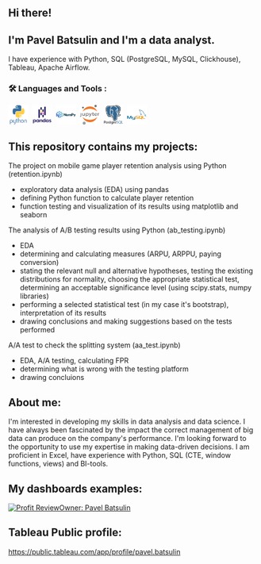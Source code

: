 ## Hi there!

## I'm Pavel Batsulin and I'm a data analyst.

I have experience with Python, SQL (PostgreSQL, MySQL, Clickhouse), Tableau, Apache Airflow.

### :hammer_and_wrench: Languages and Tools :
<div>
  <img src="https://github.com/devicons/devicon/blob/master/icons/python/python-original-wordmark.svg" title="Python" alt="Python" width="40" height="40"/>&nbsp;
  <img src="https://github.com/devicons/devicon/blob/master/icons/pandas/pandas-original-wordmark.svg" title="Pandas" alt="Pandas" width="40" height="40"/>&nbsp;
  <img src="https://github.com/devicons/devicon/blob/master/icons/numpy/numpy-original-wordmark.svg" title="NumPy" alt="NumPy" width="40" height="40"/>&nbsp;
  <img src="https://github.com/devicons/devicon/blob/master/icons/jupyter/jupyter-original-wordmark.svg" title="Jupyter" alt="Jupyter " width="40" height="40"/>&nbsp;
  <img src="https://github.com/devicons/devicon/blob/master/icons/postgresql/postgresql-original-wordmark.svg" title="PostgreSQL" alt="PostgreSQL" width="40" height="40"/>&nbsp;
  <img src="https://github.com/devicons/devicon/blob/master/icons/mysql/mysql-original-wordmark.svg" title="MySQL" alt="MySQL" width="40" height="40"/>&nbsp;
</div>

## This repository contains my projects:

The project on mobile game player retention analysis using Python (retention.ipynb)
* exploratory data analysis (EDA) using pandas
* defining Python function to calculate player retention
* function testing and visualization of its results using matplotlib and seaborn

The analysis of A/B testing results using Python (ab_testing.ipynb)
* EDA
* determining and calculating measures (ARPU, ARPPU, paying conversion) 
* stating the relevant null and alternative hypotheses, testing the existing distributions for normality, choosing the appropriate statistical test, determining an acceptable significance level (using scipy.stats, numpy libraries)
* performing a selected statistical test (in my case it's bootstrap), interpretation of its results
* drawing conclusions and making suggestions based on the tests performed

A/A test to check the splitting system (aa_test.ipynb)
* EDA, А/А testing, calculating FPR
* determining what is wrong with the testing platform
* drawing concluions


## About me:

I'm interested in developing my skills in data analysis and data science. I have always been fascinated by the impact the correct management of big data can produce on the company's performance. I'm looking forward to the opportunity to use my expertise in making data-driven decisions.
I am proficient in Excel, have experience with Python, SQL (CTE, window functions, views) and BI-tools.

## My dashboards examples:

<div class='tableauPlaceholder' id='viz1677672620685' style='position: relative'><noscript><a href='#'><img alt='Profit ReviewOwner: Pavel Batsulin ' src='https:&#47;&#47;public.tableau.com&#47;static&#47;images&#47;Ka&#47;KarpovDashboardPractice-ProfitReviewBatsulin&#47;ProfitReview&#47;1_rss.png' style='border: none' /></a></noscript><object class='tableauViz'  style='display:none;'><param name='host_url' value='https%3A%2F%2Fpublic.tableau.com%2F' /> <param name='embed_code_version' value='3' /> <param name='site_root' value='' /><param name='name' value='KarpovDashboardPractice-ProfitReviewBatsulin&#47;ProfitReview' /><param name='tabs' value='no' /><param name='toolbar' value='yes' /><param name='static_image' value='https:&#47;&#47;public.tableau.com&#47;static&#47;images&#47;Ka&#47;KarpovDashboardPractice-ProfitReviewBatsulin&#47;ProfitReview&#47;1.png' /> <param name='animate_transition' value='yes' /><param name='display_static_image' value='yes' /><param name='display_spinner' value='yes' /><param name='display_overlay' value='yes' /><param name='display_count' value='yes' /><param name='language' value='en-US' /></object></div>     

## Tableau Public profile:

https://public.tableau.com/app/profile/pavel.batsulin      